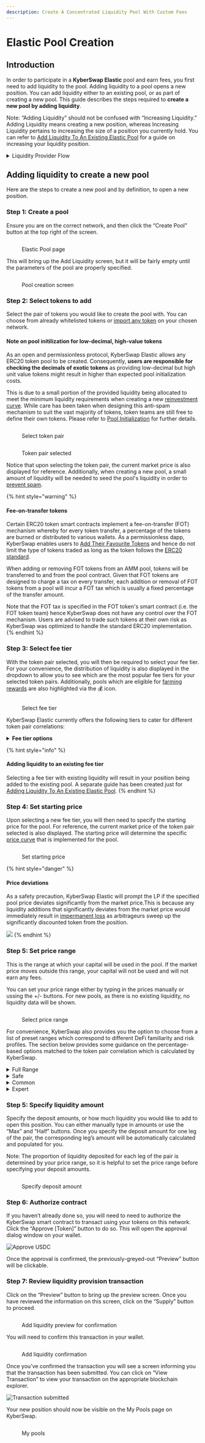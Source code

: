 ```yaml
---
description: Create A Concentrated Liquidity Pool With Custom Fees
---
```


# Elastic Pool Creation

## Introduction

In order to participate in a **KyberSwap Elastic** pool and earn fees, you first need to add liquidity to the pool. Adding liquidity to a pool opens a new position. You can add liquidity either to an existing pool, or as part of creating a new pool. This guide describes the steps required to **create a new pool by adding liquidity**.

Note: “Adding Liquidity” should not be confused with “Increasing Liquidity.” Adding Liquidity means creating a new position, whereas Increasing Liquidity pertains to increasing the size of a position you currently hold. You can refer to [Add Liquidity To An Existing Elastic Pool](add-liquidity-to-an-existing-elastic-pool.md) for a guide on increasing your liquidity position.

<details>

<summary>Liquidity Provider Flow</summary>

Still deciding on which solution suits you best?&#x20;

* **Overview**: [Earn Yield By Contributing Liquidity](../../../kyberswap-solutions/kyberswap-interface/user-guides/earn-yield-by-contributing-liquidity.md)
* **Detailed comparison**:  [Classic vs Elastic](../../classic-vs-elastic/)&#x20;

#### Next steps

1. [Connect Your Wallet](../../../kyberswap-solutions/kyberswap-interface/user-guides/connect-your-wallet.md)
2. [Switching Networks](../../../kyberswap-solutions/kyberswap-interface/user-guides/selecting-preferred-network.md)
3. **Elastic Pool Creation <-**
4. [Add Liquidity To An Existing Elastic Pool ](add-liquidity-to-an-existing-elastic-pool.md)
5. [Increasing Liquidity On Elastic](increasing-liquidity-on-elastic.md)
6. [Elastic Fee Collection](elastic-fee-collection.md)
7. [Yield Farming On Elastic](yield-farming-on-elastic.md)
8. [Removing Liquidity On Elastic](removing-liquidity-on-elastic.md)

</details>

## Adding liquidity to create a new pool

Here are the steps to create a new pool and by definition, to open a new position.

### **Step 1**: Create a pool

Ensure you are on the correct network, and then click the “Create Pool” button at the top right of the screen.

<figure><img src="../../../.gitbook/assets/Screenshot 2023-02-22 at 5.29.01 PM.png" alt=""><figcaption><p>Elastic Pool page</p></figcaption></figure>

This will bring up the Add Liquidity screen, but it will be fairly empty until the parameters of the pool are properly specified.

<figure><img src="../../../.gitbook/assets/image (90).png" alt=""><figcaption><p>Pool creation screen</p></figcaption></figure>

### **Step 2**: Select tokens to add

Select the pair of tokens you would like to create the pool with. You can choose from already whitelisted tokens or [import any token](../../../kyberswap-solutions/kyberswap-interface/user-guides/add-your-favourite-tokens.md) on your chosen network.

#### Note on pool initilization for low-decimal, high-value tokens

As an open and permissionless protocol, KyberSwap Elastic allows any ERC20 token pool to be created. Consequently, **users are responsible for checking the decimals of exotic tokens** as providing low-decimal but high unit value tokens might result in higher than expected pool initialization costs.&#x20;

This is due to a small portion of the provided liquidity being allocated to meet the minimum liquidity requirements when creating a new [reinvestment curve](../concepts/reinvestment-curve.md). While care has been taken when designing this anti-spam mechanism to suit the vast majority of tokens, token teams are still free to define their own tokens. Please refer to [Pool Initialization](../concepts/pool-process-flows.md#pool-unlocking--initialization) for further details.

<figure><img src="../../../.gitbook/assets/image (10).png" alt=""><figcaption><p>Select token pair</p></figcaption></figure>

<figure><img src="../../../.gitbook/assets/image (1) (6).png" alt=""><figcaption><p>Token pair selected</p></figcaption></figure>

Notice that upon selecting the token pair, the current market price is also displayed for reference. Additionally, when creating a new pool, a small amount of liquidity will be needed to seed the pool's liquidity in order to [prevent spam](../concepts/pool-process-flows.md#pool-unlocking--initialization).

{% hint style="warning" %}
#### Fee-on-transfer tokens

Certain ERC20 token smart contracts implement a fee-on-transfer (FOT) mechanism whereby for every token transfer, a percentage of the tokens are burned or distributed to various wallets. As a permissionless dapp, KyberSwap enables users to [Add Their Favourite Tokens](../../../kyberswap-solutions/kyberswap-interface/user-guides/add-your-favourite-tokens.md) and hence do not limit the type of tokens traded as long as the token follows the [ERC20 standard](https://docs.openzeppelin.com/contracts/4.x/erc20).

When adding or removing FOT tokens from an AMM pool, tokens will be transferred to and from the pool contract. Given that FOT tokens are designed to charge a tax on every transfer, each addition or removal of FOT tokens from a pool will incur a FOT tax which is usually a fixed percentage of the transfer amount.

Note that the FOT tax is specified in the FOT token's smart contract (i.e. the FOT token team) hence KyberSwap does not have any control over the FOT mechanism. Users are advised to trade such tokens at their own risk as KyberSwap was optimized to handle the standard ERC20 implementation.
{% endhint %}

### **Step 3:** Select fee tier

With the token pair selected, you will then be required to select your fee tier. For your convenience, the distribution of liquidity is also displayed in the dropdown to allow you to see which are the most popular fee tiers for your selected token pairs. Additionally, pools which are eligible for [farming rewards](yield-farming-on-elastic.md) are also highlighted via the :moneybag: icon.

<figure><img src="../../../.gitbook/assets/image (15) (1).png" alt=""><figcaption><p>Select fee tier</p></figcaption></figure>

KyberSwap Elastic currently offers the following tiers to cater for different token pair correlations:

<details>

<summary><strong>Fee tier options</strong></summary>

In general, the lower the token correlation, the higher the recommended fee tier. Higher fee tiers offsets the impermanent loss risks which accompanies less correlated pairs.

1. **Best for very stable pairs: 0.008%, 0.01%, 0.02%**\
   These fee tiers are ideal for token pairs that typically trade at a fixed or extremely high correlated rate, such as pairs of stablecoins (e.g. DAI-USDC). Liquidity providers take on minimal price risk in these pools, and traders expect to pay minimal fees.
2. **Best for stable pairs: 0.04%** \
   The 0.04% fee tier is ideal for token pairs that typically trade at a fixed or highly correlated rate, such as pairs of stablecoins (e.g. DAI-USDC). Liquidity providers take on minimal price risk in these pools, and traders expect to pay minimal fees.
3. **Best for most pairs: 0.1%, 0.25%, 0.3%**\
   These fee tiers are best suited for less correlated token pairs such as the ETH-DAI token pair, which are subject to significant price movements to either upside or downside. This higher fee is more likely to compensate liquidity providers for the greater price risk that they take on relative to stablecoin LPs.
4. **Best for exotic pairs: 1%** \
   The 1% fee tier is best suited for even less correlated token pairs such as the ETH-KNC token pair, which are subject to significant price movements to either upside or downside. This higher fee is more likely to compensate liquidity providers for the greater price risk that they take on relative to stablecoin liquidity providers.
5. **Best for very volatile pairs: 2%**\
   The 2% fee tier is best suited for very volatile pairs which are subject to extreme price movements to either the upside or downside. The significantly higher fee is more likely to compensate liquidity providers for the significant price risk.
6. **Best for rare use cases: 5%** \
   The 5% fee tier is created specifically for the purpose of price discovery for new tokens against exotic tokens such as KNC. As the final price of the token pair can differ significantly from launch, a higher fee compensates LPs for the extreme IL risks during this highly volatile period.

</details>

{% hint style="info" %}
#### Adding liquidity to an existing fee tier

Selecting a fee tier with existing liquidity will result in your position being added to the existing pool. A separate guide has been created just for [Adding Liquidity To An Existing Elastic Pool](add-liquidity-to-an-existing-elastic-pool.md#step-4-set-your-price-range).
{% endhint %}

### **Step 4: Set starting price**

Upon selecting a new fee tier, you will then need to specify the starting price for the pool. For reference, the current market price of the token pair selected is also displayed. The starting price will determine the specific [price curve](../../../getting-started/foundational-topics/decentralized-finance/automated-market-maker.md#price-curves) that is implemented for the pool.

<figure><img src="../../../.gitbook/assets/image (28).png" alt=""><figcaption><p>Set starting price</p></figcaption></figure>

{% hint style="danger" %}
#### Price deviations

As a safety precaution, KyberSwap Elastic will prompt the LP if the specified pool price deviates significantly from the market price.This is because any liquidity additions that significantly deviates from the market price would immediately result in [impermanent loss](../../../getting-started/foundational-topics/decentralized-finance/impermanent-loss.md) as arbitrageurs sweep up the significantly discounted token from the position.

![](<../../../.gitbook/assets/image (35).png>)
{% endhint %}

### **Step 5**: Set price range

This is the range at which your capital will be used in the pool. If the market price moves outside this range, your capital will not be used and will not earn any fees.

You can set your price range either by typing in the prices manually or ussing the +/- buttons. For new pools, as there is no existing liquidity, no liquidity data will be shown.

<figure><img src="../../../.gitbook/assets/image (27) (1).png" alt=""><figcaption><p>Select price range</p></figcaption></figure>

For convenience, KyberSwap also provides you the option to choose from a list of preset ranges which correspond to different DeFi familiarity and risk profiles. The section below provides some guidance on the percentage-based options matched to the token pair correlation which is calculated by KyberSwap.

<details>

<summary>Full Range</summary>

**All token pairs:** Suitable for pairs with high price volatility. Although you always earn fees, your capital efficiency is the lowest among all choices.

</details>

<details>

<summary>Safe</summary>

**Exotic:** Suitable for high-risk appetite LPs for pairs with high price volatility. Anticipating price to fluctuate within \~150%. You can earn fees even if the price goes up by 75% or goes down by 75%.

**Normal:** Suitable for pairs with low price volatility. Anticipating price to fluctuate within \~45%. You can earn fees even if the price goes up by 22.5% or goes down by 22.5%.

**Stable:** Suitable for stablecoin or stable correlated pairs. Anticipating price to fluctuate within \~3%. You can earn fees even if the price goes up by 1.5% or goes down by 1.5%.

**Super stable:** Suitable for stable pairs. Anticipating price to fluctuate within \~1.5%. You can earn fees even if the price goes up by 0.75% or goes down by 0.75%.

</details>

<details>

<summary>Common</summary>

**Exotic:** Suitable for low-risk appetite LPs for pairs with high price volatility. Anticipating price to fluctuate within \~100%. You can earn fees even if the price goes up by 50% or goes down by 50%.

**Normal:** Suitable for pairs with low price volatility. Anticipating price to fluctuate within \~30%. You can earn fees even if the price goes up by 15% or goes down by 15%.

**Stable:** Suitable for stablecoin or stable correlated pairs. Anticipating price to fluctuate within \~2%. You can earn fees even if the price goes up by 1% or goes down by 1%.

**Super stable:** Suitable for stable pairs. Anticipating price to fluctuate within \~1%. You can earn fees even if the price goes up by 0.5% or goes down by 0.5%.

</details>

<details>

<summary>Expert</summary>

**Exotic:** Suitable for stable pairs. Anticipating price to fluctuate within \~1%. You can earn fees even if the price goes up by 0.5% or goes down by 0.5%.

**Normal:** Suitable for pairs with low price volatility. Anticipating price to fluctuate within \~9%. You can earn fees even if the price goes up by 4.5% or goes down by 4.5%.

**Stable:** Suitable for stablecoin or stable correlated pairs. Anticipating price to fluctuate within \~0.6%. You can earn fees even if the price goes up by 0.3% or goes down by 0.3%.

**Super stable:** Suitable for stable pairs. Anticipating price to fluctuate within \~0.3%. You can earn fees even if the price goes up by 0.15% or goes down by 0.15%.

</details>

### **Step 5**: Specify liquidity amount

Specify the deposit amounts, or how much liquidity you would like to add to open this position. You can either manually type in amounts or use the “Max” and “Half” buttons. Once you specify the deposit amount for one leg of the pair, the corresponding leg’s amount will be automatically calculated and populated for you.

Note: The proportion of liquidity deposited for each leg of the pair is determined by your price range, so it is helpful to set the price range before specifying your deposit amounts.

<figure><img src="../../../.gitbook/assets/image (5) (2).png" alt=""><figcaption><p>Specify deposit amount</p></figcaption></figure>

### **Step 6**: Authorize contract

If you haven’t already done so, you will need to need to authorize the KyberSwap smart contract to transact using your tokens on this network. Click the “Approve \[Token]” button to do so. This will open the approval dialog window on your wallet.

![Approve USDC](https://support.kyberswap.com/hc/article\_attachments/14197014902937)

Once the approval is confirmed, the previously-greyed-out “Preview” button will be clickable.

### **Step 7**: Review liquidity provision transaction

Click on the “Preview” button to bring up the preview screen. Once you have reviewed the information on this screen, click on the “Supply” button to proceed.

<figure><img src="../../../.gitbook/assets/image (17).png" alt=""><figcaption><p>Add liquidity preview for confirmation</p></figcaption></figure>

You will need to confirm this transaction in your wallet.

<figure><img src="../../../.gitbook/assets/image (13) (2).png" alt=""><figcaption><p>Add liquidity confirmation</p></figcaption></figure>

Once you’ve confirmed the transaction you will see a screen informing you that the transaction has been submitted. You can click on “View Transaction” to view your transaction on the appropriate blockchain explorer.

![Transaction submitted](https://support.kyberswap.com/hc/article\_attachments/14196998903961)

Your new position should now be visible on the My Pools page on KyberSwap.

<figure><img src="../../../.gitbook/assets/image (12).png" alt=""><figcaption><p>My pools</p></figcaption></figure>
